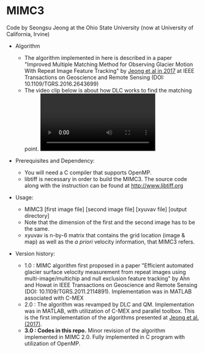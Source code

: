 MIMC3
=====

Code by Seongsu Jeong at the Ohio State University (now at University of California, Irvine)

* Algorithm
  * The algorithm implemented in here is described in a paper "Improved Multiple Matching Method for Observing Glacier Motion With Repeat Image Feature Tracking" by [Jeong et al in 2017](https://ieeexplore.ieee.org/document/7827084) at IEEE Transactions on Geoscience and Remote Sensing (DOI: 10.1109/TGRS.2016.2643699)
  * The video clip below is about how DLC works to find the matching point.
  ![DLC](docs/DLC_slow.mov)

* Prerequisites and Dependency:
  * You will need a C compiler that supports OpenMP.
  * libtiff is necessary in order to build the MIMC3. The source code along with the instruction can be found at http://www.libtiff.org

* Usage:
  * MIMC3 [first image file] [second image file] [xyuvav file] [output directory]
  * Note that the dimension of the first and the second image has to be the same.
  * xyuvav is n-by-6 matrix that contains the grid location (image & map) as well as the *a priori* velocity information, that MIMC3 refers.

* Version history:
  * 1.0 : MIMC algorithm first proposed in a paper "Efficient automated glacier surface velocity measurement from repeat images using multi-image/multichip and null exclusion feature tracking" by Ahn and Howat in IEEE Transactions on Geoscience and Remote Sensing (DOI: 10.1109/TGRS.2011.2114891). Implementation was in MATLAB associated with C-MEX
  * 2.0 : The algorithm was revamped by DLC and QM. Implementation was in MATLAB, with utilization of C-MEX and parallel toolbox. This is the first implementation of the algorithms presented at [Jeong et al. (2017)](https://ieeexplore.ieee.org/document/7827084).
  * **3.0 : Codes in this repo.** Minor revision of the algorithm implemented in MIMC 2.0. Fully implemented in C program with utilization of OpenMP.
